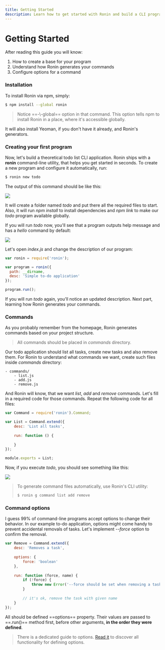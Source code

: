 ```yaml
---
title: Getting Started
description: Learn how to get started with Ronin and build a CLI program
---
```


# Getting Started

After reading this guide you will know:

1. How to create a base for your program
2. Understand how Ronin generates your commands
3. Configure options for a command


### Installation

To install Ronin via npm, simply:

```bash
$ npm install --global ronin
```

> Notice ==-\\-global== option in that command. This option tells npm to install Ronin in a place, where it's accessible globally.

It will also install Yeoman, if you don't have it already, and Ronin's generators.

### Creating your first program

Now, let's build a theoretical todo list CLI application.
Ronin ships with a **ronin** command-line utility, that helps you get started in seconds.
To create a new program and configure it automatically, run:

```bash
$ ronin new todo
```

The output of this command should be like this:

![](http://cl.ly/image/3Y2E390k2r1q/embed)

It will create a folder named *todo* and put there all the required files to start.
Also, it will run *npm install* to install dependencies and *npm link* to make our *todo* program available globally.

If you will run *todo* now, you'll see that a program outputs help message and has a *hello* command by default:

![](http://cl.ly/image/132e0I2D3t11/embed)

Let's open *index.js* and change the description of our program:

```javascript
var ronin = require('ronin');

var program = ronin({
  path: __dirname,
  desc: 'Simple to-do application'
});

program.run();
```

If you will run *todo* again, you'll notice an updated description.
Next part, learning how Ronin generates your commands.

### Commands

As you probably remember from the homepage, Ronin generates commands based on your project structure.

> All commands should be placed in *commands* directory.

Our todo application should list all tasks, create new tasks and also remove them.
For Ronin to understand what commands we want, create such files inside *commands* directory:

```
- commands/
	- list.js
	- add.js
	- remove.js
```

And Ronin will know, that we want *list*, *add* and *remove* commands.
Let's fill in a required code for those commands.
Repeat the following code for all files:

```javascript
var Command = require('ronin').Command;

var List = Command.extend({
	desc: 'List all tasks',
	
	run: function () {
		
	}
});

module.exports = List;
```

Now, if you execute *todo*, you should see something like this:

![](http://cl.ly/image/2L3k0X0D3c10/embed)

> To generate command files automatically, use Ronin's CLI utility:
>
> ```bash
> $ ronin g command list add remove
> ```



### Command options

I guess 99% of command-line programs accept options to change their behavior.
In our example to-do application, options might come handy to prevent accidental removals of tasks. Let's implement *--force* option to confirm the removal.

```javascript
var Remove = Command.extend({
	desc: 'Removes a task',
	
	options: {
		force: 'boolean'
	},
	
	run: function (force, name) {
		if (!force) {
			throw new Error('--force should be set when removing a task!');
		}
		
		// it's ok, remove the task with given name
	}
});
```

All should be defined ==options== property.
Their values are passed to ==.run()== method first, before other arguments, **in the order they were defined**.

> There is a dedicated guide to options. [Read it](/guides/options) to discover all functionality for defining options.
